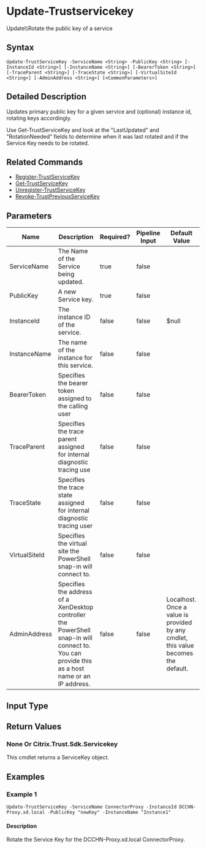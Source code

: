 ﻿
# Update-Trustservicekey
Update\\\\Rotate the public key of a service
## Syntax

```
Update-TrustServiceKey -ServiceName <String> -PublicKey <String> [-InstanceId <String>] [-InstanceName <String>] [-BearerToken <String>] [-TraceParent <String>] [-TraceState <String>] [-VirtualSiteId <String>] [-AdminAddress <String>] [<CommonParameters>]
```

## Detailed Description
Updates primary public key for a given service and (optional) instance id, rotating keys accordingly.

Use Get-TrustServiceKey and look at the "LastUpdated" and "RotationNeeded" fields to determine when it was last rotated and if the Service Key needs to be rotated.


## Related Commands

* [Register-TrustServiceKey](../Register-TrustServiceKey/)
* [Get-TrustServiceKey](../Get-TrustServiceKey/)
* [Unregister-TrustServiceKey](../Unregister-TrustServiceKey/)
* [Revoke-TrustPreviousServiceKey](../Revoke-TrustPreviousServiceKey/)
## Parameters
| Name   | Description | Required? | Pipeline Input | Default Value |
| --- | --- | --- | --- | --- |
| ServiceName | The Name of the Service being updated. | true | false |  |
| PublicKey | A new Service key. | true | false |  |
| InstanceId | The instance ID of the service. | false | false | \$null |
| InstanceName | The name of the instance for this service. | false | false |  |
| BearerToken | Specifies the bearer token assigned to the calling user | false | false |  |
| TraceParent | Specifies the trace parent assigned for internal diagnostic tracing use | false | false |  |
| TraceState | Specifies the trace state assigned for internal diagnostic tracing user | false | false |  |
| VirtualSiteId | Specifies the virtual site the PowerShell snap-in will connect to. | false | false |  |
| AdminAddress | Specifies the address of a XenDesktop controller the PowerShell snap-in will connect to. You can provide this as a host name or an IP address. | false | false | Localhost. Once a value is provided by any cmdlet, this value becomes the default. |

## Input Type

### 

## Return Values

### None Or Citrix.Trust.Sdk.Servicekey
This cmdlet returns a ServiceKey object.
## Examples

### Example 1

```
Update-TrustServiceKey -ServiceName ConnectorProxy -InstanceId DCCHN-Proxy.xd.local -PublicKey "newKey" -InstanceName "Instance1"
```

#### Description
Rotate the Service Key for the DCCHN-Proxy.xd.local ConnectorProxy.
